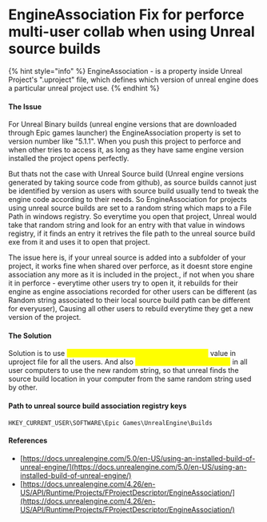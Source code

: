 # EngineAssociation Fix for perforce multi-user collab when using Unreal source builds

{% hint style="info" %}
EngineAssociation - is a property inside Unreal Project's ".uproject" file, which defines which version of unreal engine does a particular unreal project use.
{% endhint %}

#### The Issue

For Unreal Binary builds (unreal engine versions that are downloaded through Epic games launcher) the EngineAssociation property is set to version number like "5.1.1". When you push this project to perforce and when other tries to access it, as long as they have same engine version installed the project opens perfectly.&#x20;

But thats not the case with Unreal Source build (Unreal engine versions generated by  taking source code from github), as source builds cannot just be identified by version as users with source build usually tend to tweak the engine code according to their needs. So EngineAssociation for projects using unreal source builds are set to a random string which maps to a File Path in windows registry. So everytime you open that project, Unreal would take that random string and look for an entry with that value in windows registry, if it finds an entry it retrives the file path to the unreal source build exe from it and uses it to open that project.

The issue here is, if your unreal source is added into a subfolder of your project, it works fine when shared over perforce, as it doesnt store engine association any more as it is included in the project., if not when you share it in perforce - everytime other users try to open it, it rebuilds for their engine as engine associations recorded for other users can be different (as Random string associated to their local source build path can be different for everyuser), Causing all other users to rebuild everytime they get a new version of the project.



#### The Solution

Solution is to use <mark style="color:yellow;">same Random string for EngineAssociation</mark> value in uproject file for all the users. And also <mark style="color:yellow;">update windows registry key</mark> in all user computers to use the new random string, so that unreal finds the source build location in your computer from the same random string used by other.



#### Path to unreal source build association registry keys

```
HKEY_CURRENT_USER\SOFTWARE\Epic Games\UnrealEngine\Builds
```



#### References

* [https://docs.unrealengine.com/5.0/en-US/using-an-installed-build-of-unreal-engine/](https://docs.unrealengine.com/5.0/en-US/using-an-installed-build-of-unreal-engine/)
* [https://docs.unrealengine.com/4.26/en-US/API/Runtime/Projects/FProjectDescriptor/EngineAssociation/](https://docs.unrealengine.com/4.26/en-US/API/Runtime/Projects/FProjectDescriptor/EngineAssociation/)
